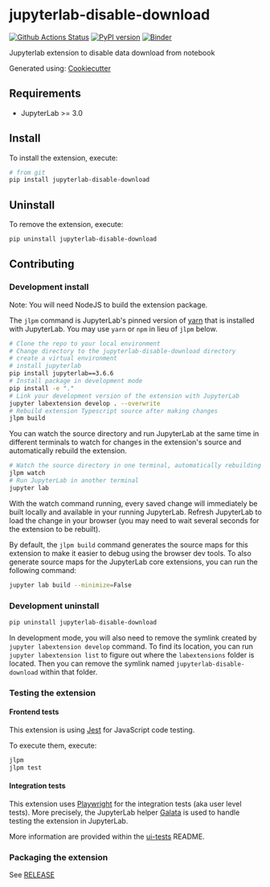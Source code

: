 # jupyterlab-disable-download

[![Github Actions Status](https://github.com/aristide/jupyterlab-disable-download/workflows/Build/badge.svg)](https://github.com/aristide/jupyterlab-disable-download/actions/workflows/build.yml)
[![PyPI version](https://badge.fury.io/py/jupyterlab-disable-download.svg)](https://badge.fury.io/py/jupyterlab-disable-download)
[![Binder](https://mybinder.org/badge_logo.svg)](https://mybinder.org/v2/gh/aristide/jupyterlab-disable-download/main?urlpath=lab)

Jupyterlab extension to disable data download from notebook

Generated using: [Cookiecutter](https://github.com/jupyterlab/extension-cookiecutter-ts)

## Requirements

-   JupyterLab >= 3.0

## Install

To install the extension, execute:

```bash
# from git
pip install jupyterlab-disable-download
```

## Uninstall

To remove the extension, execute:

```bash
pip uninstall jupyterlab-disable-download
```

## Contributing

### Development install

Note: You will need NodeJS to build the extension package.

The `jlpm` command is JupyterLab's pinned version of
[yarn](https://yarnpkg.com/) that is installed with JupyterLab. You may use
`yarn` or `npm` in lieu of `jlpm` below.

```bash
# Clone the repo to your local environment
# Change directory to the jupyterlab-disable-download directory
# create a virtual environment
# install jupyterlab
pip install jupyterlab==3.6.6
# Install package in development mode
pip install -e "."
# Link your development version of the extension with JupyterLab
jupyter labextension develop . --overwrite
# Rebuild extension Typescript source after making changes
jlpm build
```

You can watch the source directory and run JupyterLab at the same time in different terminals to watch for changes in the extension's source and automatically rebuild the extension.

```bash
# Watch the source directory in one terminal, automatically rebuilding when needed
jlpm watch
# Run JupyterLab in another terminal
jupyter lab
```

With the watch command running, every saved change will immediately be built locally and available in your running JupyterLab. Refresh JupyterLab to load the change in your browser (you may need to wait several seconds for the extension to be rebuilt).

By default, the `jlpm build` command generates the source maps for this extension to make it easier to debug using the browser dev tools. To also generate source maps for the JupyterLab core extensions, you can run the following command:

```bash
jupyter lab build --minimize=False
```

### Development uninstall

```bash
pip uninstall jupyterlab-disable-download
```

In development mode, you will also need to remove the symlink created by `jupyter labextension develop`
command. To find its location, you can run `jupyter labextension list` to figure out where the `labextensions`
folder is located. Then you can remove the symlink named `jupyterlab-disable-download` within that folder.

### Testing the extension

#### Frontend tests

This extension is using [Jest](https://jestjs.io/) for JavaScript code testing.

To execute them, execute:

```sh
jlpm
jlpm test
```

#### Integration tests

This extension uses [Playwright](https://playwright.dev/docs/intro/) for the integration tests (aka user level tests).
More precisely, the JupyterLab helper [Galata](https://github.com/jupyterlab/jupyterlab/tree/master/galata) is used to handle testing the extension in JupyterLab.

More information are provided within the [ui-tests](./ui-tests/README.md) README.

### Packaging the extension

See [RELEASE](RELEASE.md)
